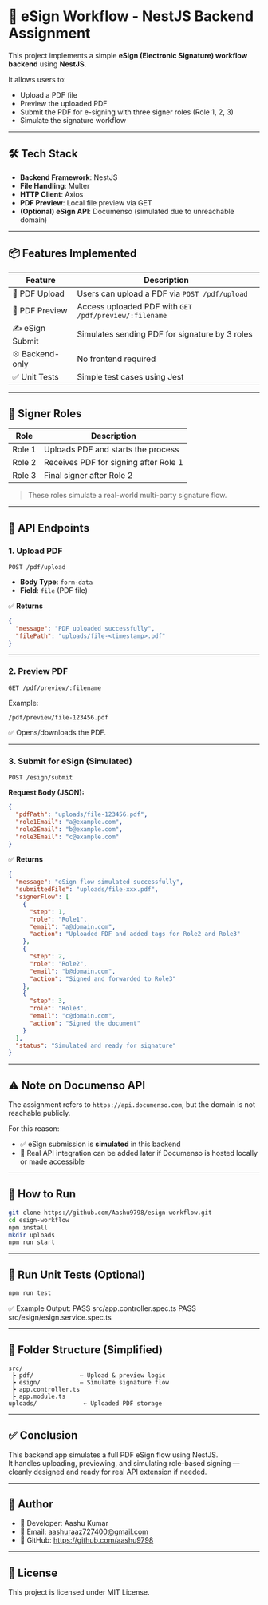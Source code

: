 # 📄 eSign Workflow - NestJS Backend Assignment

This project implements a simple **eSign (Electronic Signature) workflow backend** using **NestJS**.  

It allows users to:
- Upload a PDF file
- Preview the uploaded PDF
- Submit the PDF for e-signing with three signer roles (Role 1, 2, 3)
- Simulate the signature workflow

---

## 🛠️ Tech Stack

- **Backend Framework**: NestJS
- **File Handling**: Multer
- **HTTP Client**: Axios
- **PDF Preview**: Local file preview via GET
- **(Optional) eSign API**: Documenso (simulated due to unreachable domain)

---

## 📦 Features Implemented

| Feature             | Description                                           |
|---------------------|-------------------------------------------------------|
| 🔼 PDF Upload      | Users can upload a PDF via `POST /pdf/upload`         |
| 👀 PDF Preview     | Access uploaded PDF with `GET /pdf/preview/:filename` |
| ✍️ eSign Submit    | Simulates sending PDF for signature by 3 roles        |
| ⚙️ Backend-only    | No frontend required                                  | 
|✅ Unit Tests       |Simple test cases using Jest                           |

---

## 👥 Signer Roles

| Role    | Description                                |
|---------|--------------------------------------------|
| Role 1  | Uploads PDF and starts the process         |
| Role 2  | Receives PDF for signing after Role 1      |
| Role 3  | Final signer after Role 2                  |

> These roles simulate a real-world multi-party signature flow.

---

## 🧪 API Endpoints

### 1. Upload PDF

```
POST /pdf/upload
```

- **Body Type**: `form-data`
- **Field**: `file` (PDF file)

✅ **Returns**
```json
{
  "message": "PDF uploaded successfully",
  "filePath": "uploads/file-<timestamp>.pdf"
}
```

---

### 2. Preview PDF

```
GET /pdf/preview/:filename
```

Example:
```
/pdf/preview/file-123456.pdf
```

✅ Opens/downloads the PDF.

---

### 3. Submit for eSign (Simulated)

```
POST /esign/submit
```

**Request Body (JSON):**
```json
{
  "pdfPath": "uploads/file-123456.pdf",
  "role1Email": "a@example.com",
  "role2Email": "b@example.com",
  "role3Email": "c@example.com"
}
```

✅ **Returns**
```json
{
  "message": "eSign flow simulated successfully",
  "submittedFile": "uploads/file-xxx.pdf",
  "signerFlow": [
    {
      "step": 1,
      "role": "Role1",
      "email": "a@domain.com",
      "action": "Uploaded PDF and added tags for Role2 and Role3"
    },
    {
      "step": 2,
      "role": "Role2",
      "email": "b@domain.com",
      "action": "Signed and forwarded to Role3"
    },
    {
      "step": 3,
      "role": "Role3",
      "email": "c@domain.com",
      "action": "Signed the document"
    }
  ],
  "status": "Simulated and ready for signature"
}

```

---

## ⚠️ Note on Documenso API

The assignment refers to `https://api.documenso.com`, but the domain is not reachable publicly.

For this reason:

- ✅ eSign submission is **simulated** in this backend
- 🧪 Real API integration can be added later if Documenso is hosted locally or made accessible

---

## 🚀 How to Run

```bash
git clone https://github.com/Aashu9798/esign-workflow.git
cd esign-workflow
npm install
mkdir uploads
npm run start
```

---

## 🧪 Run Unit Tests (Optional)

```bash
npm run test
```
✅ Example Output:
PASS  src/app.controller.spec.ts
PASS  src/esign/esign.service.spec.ts


---

## 📁 Folder Structure (Simplified)

```
src/
 ┣ pdf/             ← Upload & preview logic
 ┣ esign/           ← Simulate signature flow
 ┣ app.controller.ts
 ┣ app.module.ts
uploads/             ← Uploaded PDF storage

```

---

## ✅ Conclusion

This backend app simulates a full PDF eSign flow using NestJS.  
It handles uploading, previewing, and simulating role-based signing — cleanly designed and ready for real API extension if needed.

---

## 👤 Author

- 💼 Developer: Aashu Kumar
- 📧 Email: aashuraaz727400@gmail.com
- 🔗 GitHub: https://github.com/aashu9798

---

## 📌 License

This project is licensed under MIT License.
